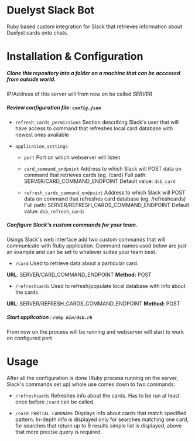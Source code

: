 # Duelyst Slack Bot
Ruby based custom integration for Slack that retrieves information about Duelyst cards onto chats.

# Installation & Configuration

##### Clone this repository into a folder on a machine that can be accessed from outside world.

IP/Address of this server will from now on be called *SERVER*

##### Review configuration file: `config.json`

 - `refresh_cards_permissions`
 Section describing Slack's user that will have access to command that refreshes local card database with newest ones available
 
 
 - `application_settings` 
    - `port`
    Port on which webserver will listen
    
    - `card_command_endpoint` 
    Address to which Slack will POST data on command that retrieves cards (eg. /card)
    Full path: SERVER/CARD_COMMAND_ENDPOINT
    Default value: `dsb_card`
    
    - `refresh_cards_command_endpoint`
    Address to which Slack will POST data on command that refreshes card database (eg. /refreshcards)
    Full path: SERVER/REFRESH_CARDS_COMMAND_ENDPOINT
    Default value: `dsb_refresh_cards`
 
##### Configure Slack's custom commands for your team.

Usings Slack's web interface add two custom commands that will communicate with Ruby application.
Command names used below are just an example and can be set to whatever suites your team best.
    
 - `/card`
 Used to retrieve data about a particular card.
 
 **URL**: SERVER/CARD_COMMAND_ENDPOINT
 **Method:** POST
 
 - `/refreshcards`
 Used to refresh/populate local database with info about the cards.
 
 **URL**: SERVER/REFRESH_CARDS_COMMAND_ENDPOINT
 **Method:** POST

##### Start application : `ruby bin/dsb.rb`

From now on the process will be running and webserver will start to work on configured port


# Usage

After all the configuration is done (Ruby process running on the server, Slack's commands set up) whole use comes down to two commands:

 - `/refreshcards`
 Refreshes info about the cards. Has to be run at least once before `/card` can be called.

 - `/card PARTIAL_CARDNAME`
 Displays info about cards that match specified pattern.
 In-depth info is displayed only for searches matching one card, for searches that return up to 9 results simple list is displayed, above that more precise query is required.
 
 
 
 



